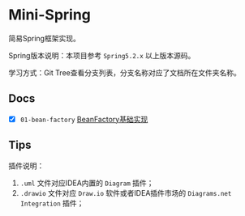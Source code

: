 # Mini-Spring

简易Spring框架实现。

Spring版本说明：本项目参考 `Spring5.2.x` 以上版本源码。

学习方式：Git Tree查看分支列表，分支名称对应了文档所在文件夹名称。

## Docs

- [x] `01-bean-factory` [BeanFactory基础实现](docs/01-bean-factory/README.md)


## Tips

插件说明：
1. `.uml` 文件对应IDEA内置的 `Diagram` 插件；
2. `.drawio` 文件对应 `Draw.io` 软件或者IDEA插件市场的 `Diagrams.net Integration` 插件；
